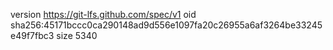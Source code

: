 version https://git-lfs.github.com/spec/v1
oid sha256:45171bccc0ca290148ad9d556e1097fa20c26955a6af3264be33245e49f7fbc3
size 5340
